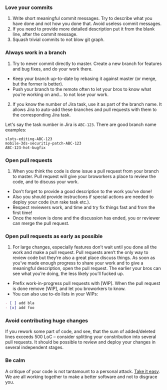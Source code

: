 ### Love your commits
1. Write short meaningful commit messages. Try to describe what you have done and not how you done that. Avoid useless commit messages.
2. If you need to provide more detailed description put it from the blank line, after the commit message.
3. Squash trivial commits to not blow git graph.

### Always work in a branch

1. Try to never commit directly to master. Create a new branch for features and bug fixes, and do your work there.
- Keep your branch up-to-date by rebasing it against master (or merge, but the former is better).
- Push your branch to the remote often to let your bros to know what you’re working on and... to not lose your work.

2. If you know the number of Jira task, use it as part of the branch name. It allows Jira to auto-add these branches and pull requests with them to
the corresponding Jira task.

Let's say the task number in Jira is `ABC-123`. There are good branch name examples:
```
slots-editing-ABC-123
mobile-3ds-securitiy-patch-ABC-123
ABC-123-hot-bugfix
```

### Open pull requests

1. When you think the code is done issue a pull request from your branch to master. Pull request will give your broworkers a place to review the code, and to discuss your work.
- Don't forget to provide a good description to the work you've done!
- Also you should provide instructions if special actions are needed to deploy your code (run rake task etc.).
- Respect reviewers work, and time and try fix things fast and from the first time!
- Once the review is done and the discussion has ended, you or reviewer can merge the pull request.

### Open pull requests as early as possible

1. For large changes, especially features don’t wait until you done all the work and make a pull request. Pull requests aren’t the only way to review code but they’re also a great place discuss things. As soon as you’ve made enough progress to share your work and to give a meaningful description, open the pull request. The earlier your bros can see what you’re doing, the less likely you’ll fucked up.
- Prefix work-in-progress pull requests with [WIP]. When the pull request is done remove [WIP], and let you broworkers to know.
- You can also use to-do lists in your WIPs:
```markdown
- [ ] add bla
- [x] add foo
```

### Avoid contributing huge changes

If you rework some part of code, and see, that the sum of added/deleted lines exceeds 500 LoC – consider splitting your constribution into several pull requests. It should be possible to review and deploy your changes in several independent stages.

### Be calm

A critique of your code is not tantamount to a personal attack. [Take it easy](https://www.youtube.com/watch?v=RVmG_d3HKBA#t=43). We are all working together to make a better software and not to disgrace you.
